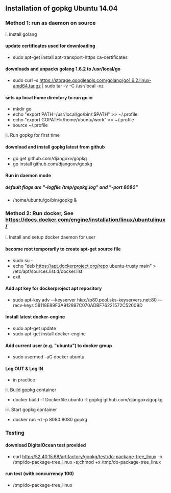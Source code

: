 ##  Installation of gopkg Ubuntu 14.04 ##

### Method 1: run as daemon on source ###

i. Install golang

#### update certificates used for downloading ####
*  sudo apt-get install apt-transport-https ca-certificates

#### downloads and unpacks golang 1.6.2 to /usr/local/go ####
*  sudo curl -s https://storage.googleapis.com/golang/go1.6.2.linux-amd64.tar.gz | sudo tar -v -C /usr/local -xz  

#### sets up local home directory to run go in ####
*  mkdir go
*  echo  "export PATH=/usr/local/go/bin/:$PATH" >> ~/.profile
*  echo  "export GOPATH=/home/ubuntu/work" >> ~/.profile
*  source ~/.profile

ii. Run gopkg for first time

#### download and install gopkg latest from github ####
*  go get github.com/djangoxv/gopkg
*  go install github.com/djangoxv/gopkg

#### Run in daemon mode ####
##### default flags are "-logfile /tmp/gopkg.log"  and "-port 8080" #####
*  /home/ubuntu/go/bin/gopkg &

### Method 2: Run docker, See https://docs.docker.com/engine/installation/linux/ubuntulinux/ ###

i. Install and setup docker daemon for user

#### become root temporarily to create apt-get source file ####
*   sudo su -
*   echo "deb https://apt.dockerproject.org/repo ubuntu-trusty main" > /etc/apt/sources.list.d/docker.list
*   exit 

#### Add apt key for dockerproject apt repository ####
*   sudo apt-key adv --keyserver hkp://p80.pool.sks-keyservers.net:80 --recv-keys 58118E89F3A912897C070ADBF76221572C52609D

#### Install latest docker-engine ####
*   sudo apt-get update
*   sudo apt-get install docker-engine   

#### Add current user (e.g. "ubuntu") to docker group ####
*   sudo usermod -aG docker ubuntu

#### Log OUT & Log IN ####
*   in practice

ii. Build gopkg container
*   docker build -f Dockerfile.ubuntu -t gopkg github.com/djangoxv/gopkg

iii. Start gopkg container
*   docker run -d -p 8080:8080 gopkg

### Testing ###

#### download DigitalOcean test provided ####
*  curl http://52.40.15.68/artifactory/gopkg/test/do-package-tree_linux -o /tmp/do-package-tree_linux -s;chmod +x /tmp/do-package-tree_linux

#### run test (with concurrency 100) ####
*   /tmp/do-package-tree_linux   
